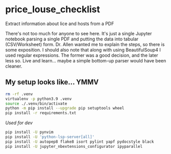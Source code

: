 # price_louse_checklist
Extract information about lice and hosts from a PDF

There's not too much for anyone to see here. It's just a single Jupyter notebook parsing a single PDF and putting the data into tabular (CSV/Worksheet) form. Dr. Allen wanted me to explain the steps, so there is some exposition. I should also note that along with using BeautifulSoup4 I used regular expressions. The former was a good decision, and the later less so. Live and learn… maybe a simple bottom-up parser would have been cleaner.


## My setup looks like... YMMV

```bash
rm -rf .venv
virtualenv -p python3.9 .venv
source ./.venv/bin/activate
python -m pip install --upgrade pip setuptools wheel
pip install -r requirements.txt
```

*Used for dev*

```bash
pip install -U pynvim
pip install -U 'python-lsp-server[all]'
pip install -U autopep8 flake8 isort pylint yapf pydocstyle black
pip install -U jupyter_nbextensions_configurator ipyparallel
```
